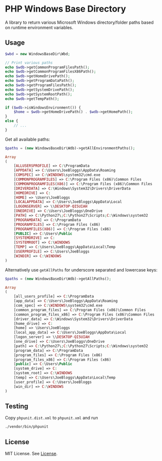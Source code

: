 # PHP Windows Base Directory

A library to return various Microsoft Windows directory/folder paths based on 
runtime environment variables.

## Usage

```php
$wbd = new WindowsBaseDir\Wbd;

// Print various paths
echo $wdb->getCommonProgramFilesPath();
echo $wdb->getCommonProgramFilesX86Path();
echo $wdb->getHomeDrivePath();
echo $wdb->getProgramDataPath();
echo $wdb->getProgramFilesPath();
echo $wdb->getSystemDrivePath();
echo $wdb->getSystemRootPath();
echo $wdb->getTempPath();

if ($wdb->isWindowsEnvironment()) {
    $home = $wdb->getHomeDrivePath() . $wdb->getHomePath();
}
else {
    // ...
}
```

Get all available paths:

```php
$paths = (new WindowsBaseDir\Wdb)->getAllEnvironmentPaths();
```

```php
Array
(
    [ALLUSERSPROFILE] => C:\ProgramData
    [APPDATA] => C:\Users\JoeBloggs\AppData\Roaming
    [COMSPEC] => C:\WINDOWS\system32\cmd.exe
    [COMMONPROGRAMFILES] => C:\Program Files (x86)\Common Files
    [COMMONPROGRAMFILES(X86)] => C:\Program Files (x86)\Common Files
    [DRIVERDATA] => C:\Windows\System32\Drivers\DriverData
    [HOMEDRIVE] => C:
    [HOME] => \Users\JoeBloggs
    [LOCALAPPDATA] => C:\Users\JoeBloggs\AppData\Local
    [LOGONSERVER] => \\DESKTOP-QI5UIAH
    [ONEDRIVE] => C:\Users\JoeBloggs\OneDrive
    [PATH] => C:\Python27\;C:\Python27\Scripts;C:\Windows\system32
    [PROGRAMDATA] => C:\ProgramData
    [PROGRAMFILES] => C:\Program Files (x86)
    [PROGRAMFILES(X86)] => C:\Program Files (x86)
    [PUBLIC] => C:\Users\Public
    [SYSTEMDRIVE] => C:
    [SYSTEMROOT] => C:\WINDOWS
    [TEMP] => C:\Users\JoeBloggs\AppData\Local\Temp
    [USERPROFILE] => C:\Users\JoeBloggs
    [WINDIR] => C:\WINDOWS
)
```

Alternatively use `getAllPaths` for underscore separated and lowercase keys:

```php
$paths = (new WindowsBaseDir\Wdb)->getAllPaths();
```

```php
Array
(
    [all_users_profile] => C:\ProgramData
    [app_data] => C:\Users\JoeBloggs\AppData\Roaming
    [com_spec] => C:\WINDOWS\system32\cmd.exe
    [common_program_files] => C:\Program Files (x86)\Common Files
    [common_program_files_x86] => C:\Program Files (x86)\Common Files
    [driver_data] => C:\Windows\System32\Drivers\DriverData
    [home_drive] => C:
    [home] => \Users\JoeBloggs
    [local_app_data] => C:\Users\JoeBloggs\AppData\Local
    [logon_server] => \\DESKTOP-QI5UIAH
    [one_drive] => C:\Users\JoeBloggs\OneDrive
    [path] => C:\Python27\;C:\Python27\Scripts;C:\Windows\system32
    [program_data] => C:\ProgramData
    [program_files] => C:\Program Files (x86)
    [program_files_x86] => C:\Program Files (x86)
    [public] => C:\Users\Public
    [system_drive] => C:
    [system_root] => C:\WINDOWS
    [temp] => C:\Users\JoeBloggs\AppData\Local\Temp
    [user_profile] => C:\Users\JoeBloggs
    [win_dir] => C:\WINDOWS
)
```

## Testing

Copy `phpunit.dist.xml` to `phpunit.xml` and run

```bash
./vendor/bin/phpunit
```

## License

MIT License. See [License](https://github.com/gibbs/php-windows-base-dir/blob/master/LICENSE).
